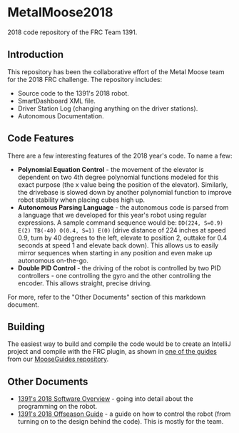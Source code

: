 # MetalMoose2018

2018 code repository of the FRC Team 1391.

## Introduction

This repository has been the collaborative effort of the Metal Moose team for the 2018 FRC challenge. The repository includes:

* Source code to the 1391's 2018 robot.
* SmartDashboard XML file.
* Driver Station Log (changing anything on the driver stations).
* Autonomous Documentation.

## Code Features

There are a few interesting features of the 2018 year's code. To name a few:

* **Polynomial Equation Control** - the movement of the elevator is dependent on two 4th degree polynomial functions modeled for this exact purpose (the x value being the position of the elevator). Similarly, the drivebase is slowed down by another polynomial function to improve robot stability when placing cubes high up.
* **Autonomous Parsing Language** - the autonomous code is parsed from a language that we developed for this year's robot using regular expressions. A sample command sequence would be: `DD(224, S=0.9) E(2) TB(-40) O(0.4, S=1) E(0)` (drive distance of 224 inches at speed 0.9, turn by 40 degrees to the left, elevate to position 2, outtake for 0.4 seconds at speed 1 and elevate back down). This allows us to easily mirror sequences when starting in any position and even make up autonomous on-the-go.
* **Double PID Control** - the driving of the robot is controlled by two PID controllers - one controlling the gyro and the other controlling the encoder. This allows straight, precise driving.

For more, refer to the "Other Documents" section of this markdown document.

## Building
The easiest way to build and compile the code would be to create an IntelliJ project and compile with the FRC plugin, as shown in [one of the guides](https://github.com/Metal-Moose/MooseGuides/blob/master/Code%20Development/FRC%20with%20IntelliJ.md) from our [MooseGuides repository](https://github.com/Metal-Moose/MooseGuides).

## Other Documents
* [1391's 2018 Software Overview](https://github.com/Metal-Moose/MetalMoose2018/blob/master/Documents/Software%20Overview.pdf) - going into detail about the programming on the robot.
* [1391's 2018 Offseason Guide](https://github.com/Metal-Moose/MetalMoose2018/blob/master/Documents/Offseason%20Guide.pdf) - a guide on how to control the robot (from turning on to the design behind the code). This is mostly for the team.